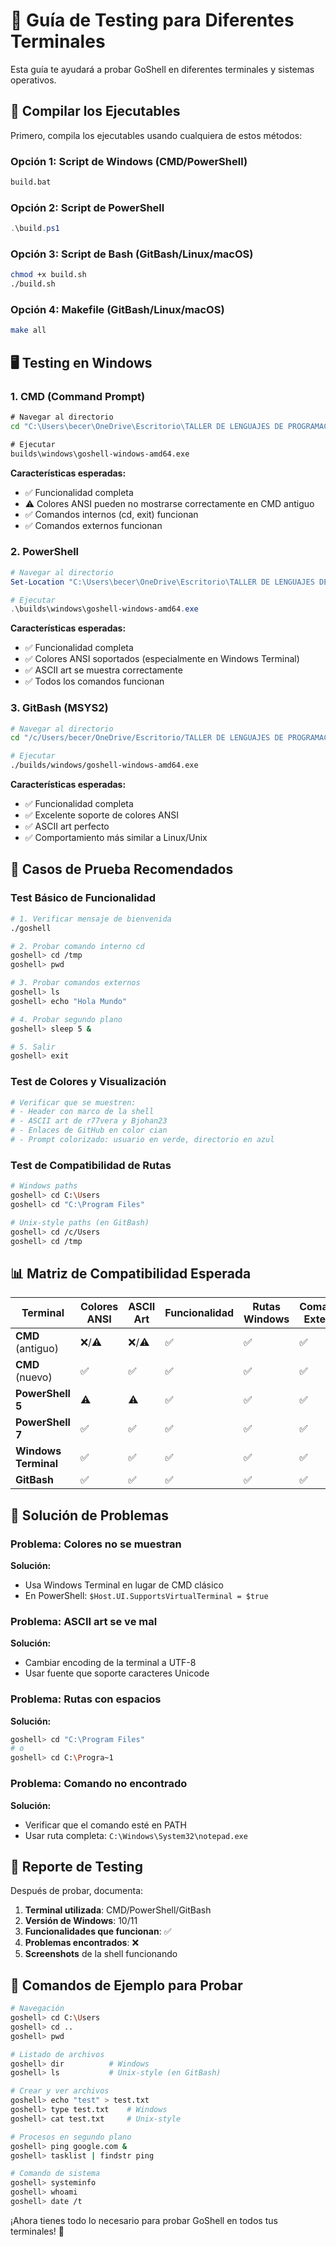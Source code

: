 # 🧪 Guía de Testing para Diferentes Terminales

Esta guía te ayudará a probar GoShell en diferentes terminales y sistemas operativos.

## 🚀 Compilar los Ejecutables

Primero, compila los ejecutables usando cualquiera de estos métodos:

### Opción 1: Script de Windows (CMD/PowerShell)
```cmd
build.bat
```

### Opción 2: Script de PowerShell
```powershell
.\build.ps1
```

### Opción 3: Script de Bash (GitBash/Linux/macOS)
```bash
chmod +x build.sh
./build.sh
```

### Opción 4: Makefile (GitBash/Linux/macOS)
```bash
make all
```

## 🖥️ Testing en Windows

### 1. **CMD (Command Prompt)**
```cmd
# Navegar al directorio
cd "C:\Users\becer\OneDrive\Escritorio\TALLER DE LENGUAJES DE PROGRAMACIÓN - B\shell-top"

# Ejecutar
builds\windows\goshell-windows-amd64.exe
```

**Características esperadas:**
- ✅ Funcionalidad completa
- ⚠️ Colores ANSI pueden no mostrarse correctamente en CMD antiguo
- ✅ Comandos internos (cd, exit) funcionan
- ✅ Comandos externos funcionan

### 2. **PowerShell**
```powershell
# Navegar al directorio
Set-Location "C:\Users\becer\OneDrive\Escritorio\TALLER DE LENGUAJES DE PROGRAMACIÓN - B\shell-top"

# Ejecutar
.\builds\windows\goshell-windows-amd64.exe
```

**Características esperadas:**
- ✅ Funcionalidad completa
- ✅ Colores ANSI soportados (especialmente en Windows Terminal)
- ✅ ASCII art se muestra correctamente
- ✅ Todos los comandos funcionan

### 3. **GitBash (MSYS2)**
```bash
# Navegar al directorio
cd "/c/Users/becer/OneDrive/Escritorio/TALLER DE LENGUAJES DE PROGRAMACIÓN - B/shell-top"

# Ejecutar
./builds/windows/goshell-windows-amd64.exe
```

**Características esperadas:**
- ✅ Funcionalidad completa
- ✅ Excelente soporte de colores ANSI
- ✅ ASCII art perfecto
- ✅ Comportamiento más similar a Linux/Unix

## 🧪 Casos de Prueba Recomendados

### Test Básico de Funcionalidad
```bash
# 1. Verificar mensaje de bienvenida
./goshell

# 2. Probar comando interno cd
goshell> cd /tmp
goshell> pwd

# 3. Probar comandos externos
goshell> ls
goshell> echo "Hola Mundo"

# 4. Probar segundo plano
goshell> sleep 5 &

# 5. Salir
goshell> exit
```

### Test de Colores y Visualización
```bash
# Verificar que se muestren:
# - Header con marco de la shell
# - ASCII art de r77vera y Bjohan23
# - Enlaces de GitHub en color cian
# - Prompt colorizado: usuario en verde, directorio en azul
```

### Test de Compatibilidad de Rutas
```bash
# Windows paths
goshell> cd C:\Users
goshell> cd "C:\Program Files"

# Unix-style paths (en GitBash)
goshell> cd /c/Users
goshell> cd /tmp
```

## 📊 Matriz de Compatibilidad Esperada

| Terminal | Colores ANSI | ASCII Art | Funcionalidad | Rutas Windows | Comandos Externos |
|----------|--------------|-----------|---------------|---------------|-------------------|
| **CMD** (antiguo) | ❌/⚠️ | ❌/⚠️ | ✅ | ✅ | ✅ |
| **CMD** (nuevo) | ✅ | ✅ | ✅ | ✅ | ✅ |
| **PowerShell 5** | ⚠️ | ⚠️ | ✅ | ✅ | ✅ |
| **PowerShell 7** | ✅ | ✅ | ✅ | ✅ | ✅ |
| **Windows Terminal** | ✅ | ✅ | ✅ | ✅ | ✅ |
| **GitBash** | ✅ | ✅ | ✅ | ✅ | ✅ |

## 🔧 Solución de Problemas

### Problema: Colores no se muestran
**Solución:**
- Usa Windows Terminal en lugar de CMD clásico
- En PowerShell: `$Host.UI.SupportsVirtualTerminal = $true`

### Problema: ASCII art se ve mal
**Solución:**
- Cambiar encoding de la terminal a UTF-8
- Usar fuente que soporte caracteres Unicode

### Problema: Rutas con espacios
**Solución:**
```bash
goshell> cd "C:\Program Files"
# o
goshell> cd C:\Progra~1
```

### Problema: Comando no encontrado
**Solución:**
- Verificar que el comando esté en PATH
- Usar ruta completa: `C:\Windows\System32\notepad.exe`

## 📝 Reporte de Testing

Después de probar, documenta:

1. **Terminal utilizada**: CMD/PowerShell/GitBash
2. **Versión de Windows**: 10/11
3. **Funcionalidades que funcionan**: ✅
4. **Problemas encontrados**: ❌
5. **Screenshots** de la shell funcionando

## 🎯 Comandos de Ejemplo para Probar

```bash
# Navegación
goshell> cd C:\Users
goshell> cd ..
goshell> pwd

# Listado de archivos
goshell> dir          # Windows
goshell> ls           # Unix-style (en GitBash)

# Crear y ver archivos
goshell> echo "test" > test.txt
goshell> type test.txt    # Windows
goshell> cat test.txt     # Unix-style

# Procesos en segundo plano
goshell> ping google.com &
goshell> tasklist | findstr ping

# Comando de sistema
goshell> systeminfo
goshell> whoami
goshell> date /t
```

¡Ahora tienes todo lo necesario para probar GoShell en todos tus terminales! 🚀